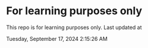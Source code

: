 # For learning purposes only
This repo is for learning purposes only.
Last updated at

Tuesday, September 17, 2024 2:15:26 AM

